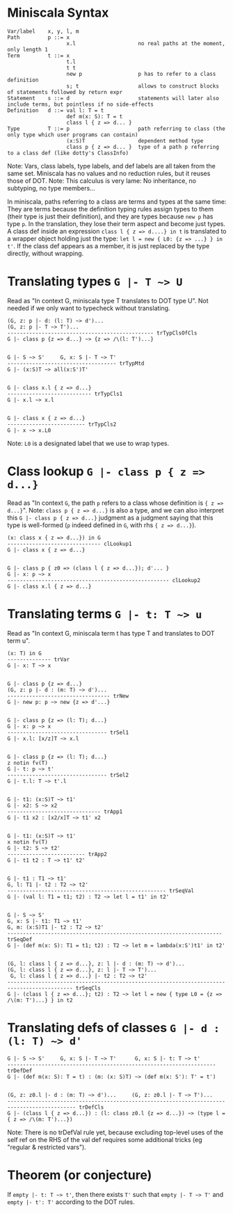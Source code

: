 
Miniscala Syntax
================

    Var/label    x, y, l, m
    Path         p ::= x
                       x.l                    no real paths at the moment, only length 1
    Term         t ::= x
                       t.l
                       t t
                       new p                  p has to refer to a class definition
                       s; t                   allows to construct blocks of statements followed by return expr
    Statement    s ::= d                      statements will later also include terms, but pointless if no side-effects
    Definition   d ::= val l: T = t
                       def m(x: S): T = t
                       class l { z => d... }
    Type         T ::= p                      path referring to class (the only type which user programs can contain)
                       (x:S)T                 dependent method type
                       class p { z => d... }  type of a path p referring to a class def (like dotty's ClassInfo)

Note: Vars, class labels, type labels, and def labels are all taken from the same set.
Miniscala has no values and no reduction rules, but it reuses those of DOT.
Note: This calculus is very lame: No inheritance, no subtyping, no type members...

In miniscala, paths referring to a class are terms and types at the same time: They are terms because the definition typing rules assign types to them (their type is just their definition), and they are types because `new p` has type `p`.
In the translation, they lose their term aspect and become just types. A class def inside an expression `class l { z => d....} in t` is translated to a wrapper object holding just the type: `let l = new { L0: {z => ...} } in t'`. If the class def appears as a member, it is just replaced by the type directly, without wrapping.


Translating types `G |- T ~> U`
===============================

Read as "In context G, miniscala type T translates to DOT type U".
Not needed if we only want to typecheck without translating.


    (G, z: p |- d: (l: T) ~> d')...
    (G, z: p |- T ~> T')...
    ----------------------------------------------- trTypClsOfCls
    G |- class p {z => d...} ~> {z => /\(l: T')...}

    
    G |- S ~> S'     G, x: S |- T ~> T'
    ----------------------------------- trTypMtd
    G |- (x:S)T ~> all(x:S')T'

    
    G |- class x.l { z => d...}
    --------------------------- trTypCls1
    G |- x.l ~> x.l

    
    G |- class x { z => d...}
    ------------------------- trTypCls2
    G |- x ~> x.L0
    
Note: `L0` is a designated label that we use to wrap types.


Class lookup `G |- class p { z => d...}`
========================================

Read as "In context `G`, the path `p` refers to a class whose definition is `{ z => d...}`".
Note: `class p { z => d...}` is also a type, and we can also interpret this `G |- class p { z => d...}` judgment as a judgment saying that this type is well-formed (`p` indeed defined in `G`, with rhs `{ z => d...}`).

    (x: class x { z => d...}) in G
    ------------------------------ clLookup1
    G |- class x { z => d...}
    
    
    G |- class p { z0 => (class l { z => d...}); d'... } 
    G |- x: p ~> x
    ---------------------------------------------------- clLookup2
    G |- class x.l { z => d...}


Translating terms `G |- t: T ~> u`
==================================

Read as "In context G, miniscala term t has type T and translates to DOT term u".


    (x: T) in G
    -------------- trVar
    G |- x: T ~> x


    G |- class p {z => d...}
    (G, z: p |- d : (m: T) ~> d')...
    --------------------------------- trNew
    G |- new p: p ~> new {z => d'...}


    G |- class p {z => (l: T); d...}
    G |- x: p ~> x
    -------------------------------- trSel1
    G |- x.l: [x/z]T ~> x.l


    G |- class p {z => (l: T); d...}
    z notin fv(T)
    G |- t: p ~> t'
    -------------------------------- trSel2
    G |- t.l: T ~> t'.l
    
    
    G |- t1: (x:S)T ~> t1'
    G |- x2: S ~> x2
    ------------------------------ trApp1
    G |- t1 x2 : [x2/x]T ~> t1' x2
    
    
    G |- t1: (x:S)T ~> t1'
    x notin fv(T)
    G |- t2: S ~> t2'
    ------------------------- trApp2
    G |- t1 t2 : T ~> t1' t2'
    

    G |- t1 : T1 ~> t1'
    G, l: T1 |- t2 : T2 ~> t2'
    --------------------------------------------------- trSeqVal
    G |- (val l: T1 = t1; t2) : T2 ~> let l = t1' in t2'

    
    G |- S ~> S'
    G, x: S |- t1: T1 ~> t1'
    G, m: (x:S)T1 |- t2 : T2 ~> t2'
    --------------------------------------------------------------------- trSeqDef
    G |- (def m(x: S): T1 = t1; t2) : T2 ~> let m = lambda(x:S')t1' in t2'

    
    (G, l: class l { z => d...}, z: l |- d : (m: T) ~> d')...
    (G, l: class l { z => d...}, z: l |- T ~> T')...
     G, l: class l { z => d...} |- t2 : T2 ~> t2'
    ------------------------------------------------------------------------------------------- trSeqCls
    G |- (class l { z => d...}; t2) : T2 ~> let l = new { type L0 = {z => /\(m: T')...} } in t2
    
    
    
Translating defs of classes `G |- d : (l: T) ~> d'`
===================================================


    G |- S ~> S'     G, x: S |- T ~> T'      G, x: S |- t: T ~> t'
    ------------------------------------------------------------------- trDefDef
    G |- (def m(x: S): T = t) : (m: (x: S)T) ~> (def m(x: S'): T' = t')

    
    (G, z: z0.l |- d : (m: T) ~> d')...     (G, z: z0.l |- T ~> T')...
    -------------------------------------------------------------------------------------------- trDefCls
    G |- (class l { z => d...}) : (l: class z0.l {z => d...}) ~> (type l = { z => /\(m: T')...})

Note: There is no trDefVal rule yet, because excluding top-level uses of the self ref on the RHS of the val def requires some additional tricks (eg "regular & restricted vars").



Theorem (or conjecture)
=======================

If `empty |- t: T ~> t'`, then there exists `T'` such that `empty |- T ~> T'` and `empty |- t': T'` according to the DOT rules.


